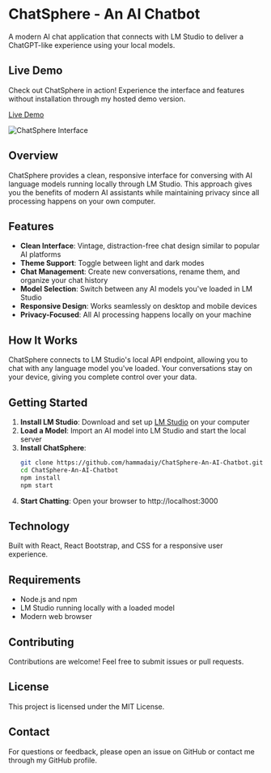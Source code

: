 # ChatSphere - An AI Chatbot

A modern AI chat application that connects with LM Studio to deliver a ChatGPT-like experience using your local models.

## Live Demo

Check out ChatSphere in action! Experience the interface and features without installation through my hosted demo version.

[Live Demo](https://chatsphere-jet.vercel.app/)

![ChatSphere Interface](https://github.com/user-attachments/assets/9263ba0f-81c7-4d6c-847e-543db368d566)

## Overview

ChatSphere provides a clean, responsive interface for conversing with AI language models running locally through LM Studio. This approach gives you the benefits of modern AI assistants while maintaining privacy since all processing happens on your own computer.

## Features

- **Clean Interface**: Vintage, distraction-free chat design similar to popular AI platforms
- **Theme Support**: Toggle between light and dark modes
- **Chat Management**: Create new conversations, rename them, and organize your chat history
- **Model Selection**: Switch between any AI models you've loaded in LM Studio
- **Responsive Design**: Works seamlessly on desktop and mobile devices
- **Privacy-Focused**: All AI processing happens locally on your machine

## How It Works

ChatSphere connects to LM Studio's local API endpoint, allowing you to chat with any language model you've loaded. Your conversations stay on your device, giving you complete control over your data.

## Getting Started

1. **Install LM Studio**: Download and set up [LM Studio](https://lmstudio.ai/) on your computer
2. **Load a Model**: Import an AI model into LM Studio and start the local server
3. **Install ChatSphere**:
   ```sh
   git clone https://github.com/hammadaiy/ChatSphere-An-AI-Chatbot.git
   cd ChatSphere-An-AI-Chatbot
   npm install
   npm start
   ```
4. **Start Chatting**: Open your browser to http://localhost:3000

## Technology

Built with React, React Bootstrap, and CSS for a responsive user experience.

## Requirements

- Node.js and npm
- LM Studio running locally with a loaded model
- Modern web browser

## Contributing

Contributions are welcome! Feel free to submit issues or pull requests.

## License

This project is licensed under the MIT License.

## Contact

For questions or feedback, please open an issue on GitHub or contact me through my GitHub profile.
